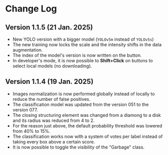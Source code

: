 # Change Log

## Version 1.1.5 (21 Jan. 2025)

- New YOLO version with a bigger model (`YOLOv5m` instead of `YOLOv5s`)
- The new training now locks the scale and the intensity shifts in the data augmentation.
- The index of the model's version is now written on the button.
- In developer's mode, it is now possible to **Shift+Click** on buttons to select local models (no downloading).

## Version 1.1.4 (19 Jan. 2025)

- Images normalization is now performed globally instead of locally to reduce the number of false positives.
- The classification model was updated from the version 051 to the version 077.
- The closing structuring element was changed from a diamong to a disk and its radius was reduced from 4 to 2.
- For the reason just above, the default probability threshold was lowered from 40% to 15%.
- The classification works now with a system of votes per label instead of taking every box above a certain score.
- It is now possible to toggle the visibility of the "Garbage" class.
